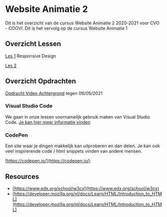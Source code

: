 # Website Animatie 2

Dit is het overzicht van de cursus Website Animatie 2 2020-2021 voor CVO - COOVI.
Dit is het vervolg op de cursus Website Animatie 1

## Overzicht Lessen

[Les 1](./les_01) Responsive Design

[Les 2](./les_02)

## Overzicht Opdrachten

[Opdracht Video Achtergrond](./opdracht-video-background) tegen 06/05/2021

### Visual Studio Code

We gaan in onze lessen voornamelijk gebruik maken van Visual Studio Code. [Je kan hier meer informatie vinden](visual-code-extensions.md)

### CodePen

Een site waar je dingen makkelijk kan uitproberen en dan delen. Je kan ook veel inspirerende code / html snippets vinden van andere mensen.

[https://codepen.io/](https://codepen.io/)

## Resources

- [https://www.edx.org/school/w3cx](https://www.edx.org/school/w3cx)
- [https://developer.mozilla.org/nl/docs/Learn/HTML/Introduction_to_HTML](https://developer.mozilla.org/nl/docs/Learn/HTML/Introduction_to_HTML)
